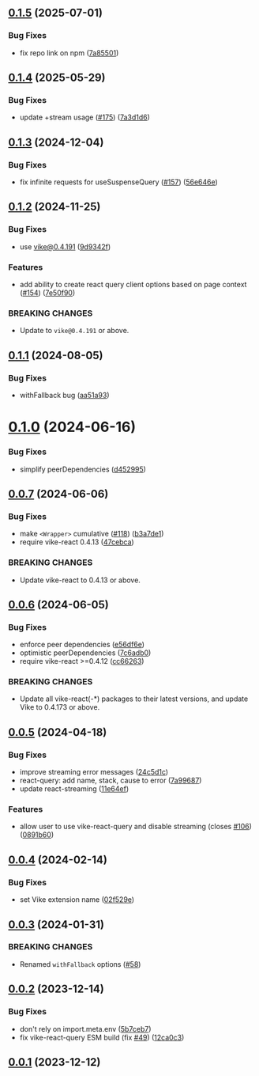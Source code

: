 ## [0.1.5](https://github.com/vikejs/vike-react/compare/vike-react-query@0.1.4...vike-react-query@0.1.5) (2025-07-01)


### Bug Fixes

* fix repo link on npm ([7a85501](https://github.com/vikejs/vike-react/commit/7a85501148774c871a342881cbe9f06678378754))



## [0.1.4](https://github.com/vikejs/vike-react/compare/vike-react-query@0.1.3...vike-react-query@0.1.4) (2025-05-29)


### Bug Fixes

* update +stream usage ([#175](https://github.com/vikejs/vike-react/issues/175)) ([7a3d1d6](https://github.com/vikejs/vike-react/commit/7a3d1d601f0ff2ff45409d92b3226f544eaf24c7))



## [0.1.3](https://github.com/vikejs/vike-react/compare/vike-react-query@0.1.2...vike-react-query@0.1.3) (2024-12-04)


### Bug Fixes

* fix infinite requests for useSuspenseQuery ([#157](https://github.com/vikejs/vike-react/issues/157)) ([56e646e](https://github.com/vikejs/vike-react/commit/56e646e643bfd957970dcef10e03c5841ee7955a))



## [0.1.2](https://github.com/vikejs/vike-react/compare/vike-react-query@0.1.1...vike-react-query@0.1.2) (2024-11-25)


### Bug Fixes

* use vike@0.4.191 ([9d9342f](https://github.com/vikejs/vike-react/commit/9d9342ff496a0d507819eb178cc332a69b2da039))


### Features

* add ability to create react query client options based on page context ([#154](https://github.com/vikejs/vike-react/issues/154)) ([7e50f90](https://github.com/vikejs/vike-react/commit/7e50f907c42e7e7553e3aca22e6f73034fed8c38))


### BREAKING CHANGES

* Update to `vike@0.4.191` or above.



## [0.1.1](https://github.com/vikejs/vike-react/compare/vike-react-query@0.1.0...vike-react-query@0.1.1) (2024-08-05)


### Bug Fixes

* withFallback bug ([aa51a93](https://github.com/vikejs/vike-react/commit/aa51a93d40cbd5fc04225a56d2be546b794c1fb2))



# [0.1.0](https://github.com/vikejs/vike-react/compare/vike-react-query@0.0.7...vike-react-query@0.1.0) (2024-06-16)


### Bug Fixes

* simplify peerDependencies ([d452995](https://github.com/vikejs/vike-react/commit/d4529953ebc403be454f1f443601dbb059b63b62))



## [0.0.7](https://github.com/vikejs/vike-react/compare/vike-react-query@0.0.6...vike-react-query@0.0.7) (2024-06-06)


### Bug Fixes

* make `<Wrapper>` cumulative ([#118](https://github.com/vikejs/vike-react/issues/118)) ([b3a7de1](https://github.com/vikejs/vike-react/commit/b3a7de15e29d5aed9c881648fc929d5a29fe65ca))
* require vike-react 0.4.13 ([47cebca](https://github.com/vikejs/vike-react/commit/47cebca5a875dc75ec50ccdfc10650054503a219))


### BREAKING CHANGES

* Update vike-react to 0.4.13 or above.



## [0.0.6](https://github.com/vikejs/vike-react/compare/vike-react-query@0.0.5...vike-react-query@0.0.6) (2024-06-05)


### Bug Fixes

* enforce peer dependencies ([e56df6e](https://github.com/vikejs/vike-react/commit/e56df6e0f24541507cec96a506e255d7e862c43b))
* optimistic peerDependencies ([7c6adb0](https://github.com/vikejs/vike-react/commit/7c6adb0eaf36b442a606954f5270988d468818d5))
* require vike-react >=0.4.12 ([cc66263](https://github.com/vikejs/vike-react/commit/cc66263d47842d1d2b975f9489f9bbdc05120695))


### BREAKING CHANGES

* Update all vike-react(-*) packages to their latest
versions, and update Vike to 0.4.173 or above.



## [0.0.5](https://github.com/vikejs/vike-react/compare/vike-react-query@0.0.4...vike-react-query@0.0.5) (2024-04-18)


### Bug Fixes

* improve streaming error messages ([24c5d1c](https://github.com/vikejs/vike-react/commit/24c5d1cf0ce5177c5a6f19c5bd0f97647d857967))
* react-query: add name, stack, cause to error ([7a99687](https://github.com/vikejs/vike-react/commit/7a99687d07cfc3338575117a27a8dd9947e61269))
* update react-streaming ([11e64ef](https://github.com/vikejs/vike-react/commit/11e64efb359308c853c17a26397b6d913fc65761))


### Features

* allow user to use vike-react-query and disable streaming (closes [#106](https://github.com/vikejs/vike-react/issues/106)) ([0891b60](https://github.com/vikejs/vike-react/commit/0891b60a4da6c277179f0092cab882a50b6a9de5))



## [0.0.4](https://github.com/vikejs/vike-react/compare/vike-react-query@0.0.3...vike-react-query@0.0.4) (2024-02-14)


### Bug Fixes

* set Vike extension name ([02f529e](https://github.com/vikejs/vike-react/commit/02f529eae721f4976fe55ca21ead1bb13e4374e9))



## [0.0.3](https://github.com/vikejs/vike-react/compare/vike-react-query@0.0.2...vike-react-query@0.0.3) (2024-01-31)


### BREAKING CHANGES

* Renamed `withFallback` options ([#58](https://github.com/vikejs/vike-react/pull/58))



## [0.0.2](https://github.com/vikejs/vike-react/compare/vike-react-query@0.0.1...vike-react-query@0.0.2) (2023-12-14)


### Bug Fixes

* don't rely on import.meta.env ([5b7ceb7](https://github.com/vikejs/vike-react/commit/5b7ceb769c43a60f9c10978f989099972b6ac6cc))
* fix vike-react-query ESM build (fix [#49](https://github.com/vikejs/vike-react/issues/49)) ([12ca0c3](https://github.com/vikejs/vike-react/commit/12ca0c3c5ca673cf179078b5ddb57982b0a20ebc))



## [0.0.1](https://github.com/vikejs/vike-react/releases/tag/vike-react-query@0.0.1) (2023-12-12)
